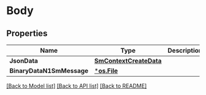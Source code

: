 # Body

## Properties
Name | Type | Description | Notes
------------ | ------------- | ------------- | -------------
**JsonData** | [**SmContextCreateData**](SmContextCreateData.md) |  | [optional] 
**BinaryDataN1SmMessage** | [***os.File**](*os.Fi******_````_******le.md) |  | [optional] 

[[Back to Model list]](../README.md#documentation-for-models) [[Back to API list]](../README.md#documentation-for-api-endpoints) [[Back to README]](../README.md)


